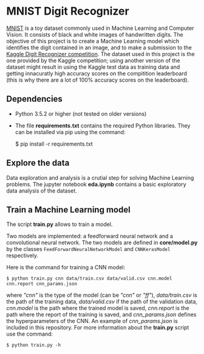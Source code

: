 # MNIST Digit Recognizer

[MNIST](http://yann.lecun.com/exdb/mnist/) is a toy dataset commonly used in Machine Learning and Computer Vision. It consists of black and white images of handwritten digits. The objective of this project is to create a Machine Learning model which identifies the digit contained in an image, and to make a submission to the [Kaggle Digit Recognizer competition](https://www.kaggle.com/c/digit-recognizer). The dataset used in this project is the one provided by the Kaggle competition; using another version of the dataset might result in using the Kaggle test data as training data and getting innacuratly high accuracy scores on the compitition leaderboard (this is why there are a lot of 100% accuracy scores on the leaderboard).
## Dependencies

 - Python 3.5.2 or higher (not tested on older versions)
 - The file **requirements.txt** contains the required Python libraries. They can be installed via pip using the command:

    $ pip install -r requirements.txt

## Explore the data
Data exploration and analysis is a crutial step for solving Machine Learning problems. The jupyter notebook **eda.ipynb** contains a basic exploratory data analysis of the dataset.

## Train a Machine Learning model
The script **train.py** allows to train a model.

Two models are implemented: a feedforward neural network and a convolutional neural network. The two models are defined in **core/model.py** by the classes `FeedForwardNeuralNetworkModel` and `CNNKerasModel` respectively.

Here is the command for training a CNN model:

    $ python train.py cnn data/train.csv data/valid.csv cnn.model cnn.report cnn_params.json

where *"cnn"* is the type of the model (can be *"cnn"* or *"ff"*), *data/train.csv* is the path of the training data, *data/valid.csv* if the path of the validation data, *cnn.model* is the path where the trained model is saved, *cnn.report* is the path where the report of the training is saved, and *cnn_params.json* defines the hyperparameters of the CNN. An example of *cnn_params.json* is included in this repository.
For more information about the **train.py** script use the command:

    $ python train.py -h
